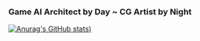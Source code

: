 ### Game AI Architect by Day ~ CG Artist by Night
[![Anurag's GitHub stats](https://github-readme-stats.vercel.app/api?username=zikorano&show_icons=true&theme=tokyonight))](https://github.com/anuraghazra/github-readme-stats)
